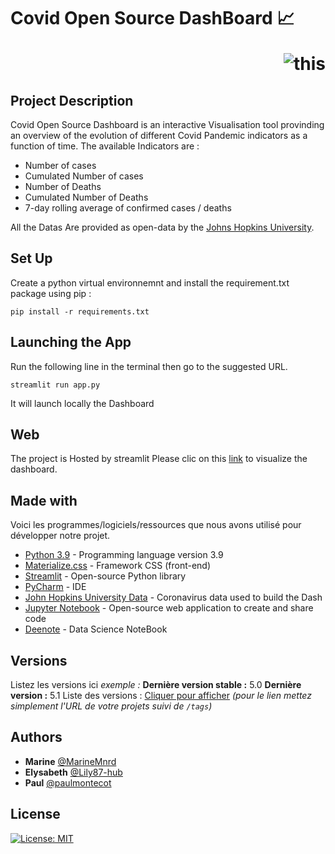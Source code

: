 # Covid Open Source DashBoard 📈  <p style='text-align: right;'> ![this](https://coronavirus.jhu.edu/static/media/jhu-logo-white-horizontal.68872b26.svg) </p>

## Project Description

Covid Open Source Dashboard is an interactive Visualisation tool provinding an overview of the evolution of different Covid Pandemic indicators as a function of time. The available Indicators are : 
- Number of cases
- Cumulated Number of cases
- Number of Deaths 
- Cumulated Number of Deaths
- 7-day rolling average of confirmed cases / deaths

All the Datas Are provided as open-data by the [Johns Hopkins University](https://github.com/CSSEGISandData/COVID-19).

 ## Set Up 
 
Create a python virtual environnemnt and install the requirement.txt package using pip :

```
pip install -r requirements.txt
```

## Launching the App

Run the following line in the terminal then go to the suggested URL.

```
streamlit run app.py
```
It will launch locally the Dashboard 

## Web 

The project is Hosted by streamlit
Please clic on this [link](link) to visualize the dashboard.

## Made with

Voici les programmes/logiciels/ressources que nous avons utilisé pour développer notre projet. 

* [Python 3.9](https://www.python.org/) - Programming language version 3.9
* [Materialize.css](http://materializecss.com) - Framework CSS (front-end)
* [Streamlit](https://streamlit.io/) - Open-source Python library 
* [PyCharm](https://www.jetbrains.com/fr-fr/pycharm/) - IDE
* [John Hopkins University Data](https://coronavirus.jhu.edu/map.html) - Coronavirus data used to build the Dash
* [Jupyter Notebook](https://jupyter.org/) - Open-source web application to create and share code
* [Deenote](https://deepnote.com/project/CovidDashOpenSource-vWDQOttkRneLrrNERsUCUg/%2Fnotebook.ipynb) - Data Science NoteBook

## Versions
Listez les versions ici 
_exemple :_
**Dernière version stable :** 5.0
**Dernière version :** 5.1
Liste des versions : [Cliquer pour afficher](https://github.com/your/project-name/tags)
_(pour le lien mettez simplement l'URL de votre projets suivi de ``/tags``)_

## Authors

* **Marine** [@MarineMnrd](https://github.com/marinemnrd)
* **Elysabeth** [@Lily87-hub](https://github.com/Lily87-hub)
* **Paul** [@paulmontecot](https://github.com/paulmontecot)

## License

[![License: MIT](https://img.shields.io/badge/License-MIT-yellow.svg)](https://opensource.org/licenses/MIT)



